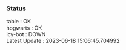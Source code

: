 ### Status


table : OK  
hogwarts : OK  
icy-bot : DOWN  
Latest Update : 2023-06-18 15:06:45.704992
